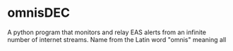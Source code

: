# omnisDEC
A python program that monitors and relay EAS alerts from an infinite number of internet streams. Name from the Latin word "omnis" meaning all
